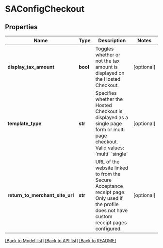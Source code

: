 # SAConfigCheckout

## Properties
Name | Type | Description | Notes
------------ | ------------- | ------------- | -------------
**display_tax_amount** | **bool** | Toggles whether or not the tax amount is displayed on the Hosted Checkout. | [optional] 
**template_type** | **str** | Specifies whether the Hosted Checkout is displayed as a single page form or multi page checkout.   Valid values:  &#x60;multi&#x60;  &#x60;single&#x60;  | [optional] 
**return_to_merchant_site_url** | **str** | URL of the website linked to from the Secure Acceptance receipt page. Only used if the profile does not have custom receipt pages configured. | [optional] 

[[Back to Model list]](../README.md#documentation-for-models) [[Back to API list]](../README.md#documentation-for-api-endpoints) [[Back to README]](../README.md)


